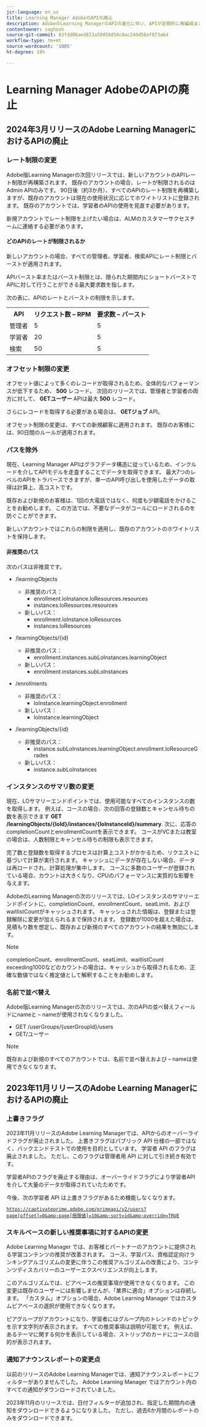 ```yaml
---
jcr-language: en_us
title: Learning Manager AdobeのAPIの廃止
description: AdobeのLearning ManagerのAPIの進化に伴い、APIが定期的に再編成またはアップグレードされます。 APIが進化すると、古いAPIは廃止され、最終的に削除されます。 このページでは、非推奨のAPIバージョンから新しく安定したバージョンに移行する際に知っておく必要がある情報を記載しています。
contentowner: saghosh
source-git-commit: 83fdd06aed823a50458d50c8ac240d56af873a6d
workflow-type: tm+mt
source-wordcount: '1005'
ht-degree: 19%

---
```



# Learning Manager AdobeのAPIの廃止

## 2024年3月リリースのAdobe Learning ManagerにおけるAPIの廃止

### レート制限の変更

Adobe版Learning Managerの次回リリースでは、新しいアカウントのAPIレート制限が再構築されます。 既存のアカウントの場合、レートが制限されるのはAdmin APIのみです。 90日後（約3か月）、すべてのAPIのレート制限を再構築しますが、既存のアカウントは現在の使用状況に応じてホワイトリストに登録されます。 既存のアカウントでは、学習者のAPIの使用を見直す必要があります。

新規アカウントでレート制限を上げたい場合は、ALMのカスタマーサクセスチームに連絡する必要があります。

#### どのAPIのレートが制限されるか

新しいアカウントの場合、すべての管理者、学習者、検索APIにレート制限とバーストが適用されます。

APIバースト率またはバースト制限とは、限られた期間内にショートバーストでAPIに対して行うことができる最大要求数を指します。

次の表に、APIのレートとバーストの制限を示します。

<table>
    <tr>
        <th>API</th>
        <th>リクエスト数 – RPM</th>
        <th>要求数 – バースト</th>
    </tr>
    <tr>
        <td>管理者</td>
        <td>5</td>
        <td>5</td>
    </tr>
    <tr>
        <td>学習者</td>
        <td>20</td>
        <td>5</td>
    </tr>
    <tr>
        <td>検索</td>
        <td>50</td>
        <td>5</td>
    </tr>
</table>

### オフセット制限の変更

オフセット値によって多くのレコードが取得されるため、全体的なパフォーマンスが低下するため、 **500** レコード。 次回のリリースでは、管理者と学習者の両方に対して、 **GETユーザー** APIは最大 **500** レコード。

さらにレコードを取得する必要がある場合は、 **GETジョブ** API。

オフセット制限の変更は、すべての新規顧客に適用されます。 既存のお客様には、90日間のルールが適用されます。

### パスを除外

現在、Learning Manager APIはグラフデータ構造に従っているため、インクルードを介してAPIモデルを走査することでデータを取得できます。 最大7つのレベルのAPIをトラバースできますが、単一のAPI呼び出しを使用したデータの取得は計算上、高コストです。

既存および新規のお客様は、1回の大電話ではなく、何度も少額電話をかけることをお勧めします。 この方法では、不要なデータがコールにロードされるのを防ぐことができます。

新しいアカウントではこれらの制限を適用し、既存のアカウントのホワイトリストを保持します。

#### 非推奨のパス

次のパスは非推奨です。

* /learningObjects
   * 非推奨のパス：
      * enrollment.loInstance.loResources.resources
      * instances.loResources.resources
   * 新しいパス：
      * enrollment.loInstance.loResources
      * instances.loResources

* /learningObjects/{id}
   * 非推奨のパス：
      * enrollment.instances.subLoInstances.learningObject
   * 新しいパス：
      * enrollment.instances.subLoInstances

* /enrollments
   * 非推奨のパス：
      * loInstance.learningObject.enrollment
   * 新しいパス：
      * loInstance.learningObject

* /learningObjects/{id}
   * 非推奨のパス：
      * instance.subLoInstances.learningObject.enrollment.loResourceGrades
   * 新しいパス：
      * instance.subLoInstances

### インスタンスのサマリ数の変更

現在、LOサマリーエンドポイントでは、使用可能なすべてのインスタンスの数を取得します。 例えば、コースの場合、次の回答の登録数とキャンセル待ちの数を表示できます **GET /learningObjects/{loId}/instances/{loInstanceId}/summary**. 次に、応答のcompletionCountとenrollmentCountを表示できます。 コースがVCまたは教室の場合は、人数制限とキャンセル待ちの制限も表示できます。

完了数と登録数を取得するプロセスは計算上コストがかかるため、リクエストに基づいて計算が実行されます。 キャッシュにデータが存在しない場合、データは再ロードされ、計算処理が集中します。 コースに多数のユーザーが登録されている場合、カウントは大きくなり、CPUのパフォーマンスに実質的な影響を与えます。

AdobeのLearning Managerの次のリリースでは、LOインスタンスのサマリーエンドポイントに、completionCount、enrollmentCount、seatLimit、およびwaitlistCountがキャッシュされます。 キャッシュされた情報は、登録または登録解除に変更が加えられるまで保持されます。 登録数が1000を超えた場合は、見積もり数を想定し、既存および新規のすべてのアカウントの結果を無効にします。

>[!NOTE]
>
>completionCount、enrollmentCount、seatLimit、waitlistCount exceeding1000などのカウントの場合は、キャッシュから取得されるため、正確な数値ではなく推定値として解釈することをお勧めします。

### 名前で並べ替え

Adobe版Learning Managerの次のリリースでは、次のAPIの並べ替えフィールドにnameと – nameが使用されなくなりました。

* GET /userGroups/{userGroupId}/users
* GET/ユーザー

>[!NOTE]
>
>既存および新規のすべてのアカウントでは、名前で並べ替えおよび – nameは使用できなくなります。


## 2023年11月リリースのAdobe Learning ManagerにおけるAPIの廃止

### 上書きフラグ

2023年11月リリースのAdobe Learning Managerでは、APIからのオーバーライドフラグが廃止されました。 上書きフラグはパブリック API 仕様の一部ではなく、バックエンドテストでの使用を目的としています。 学習者 API のフラグは廃止されました。 ただし、このフラグは管理者用 API に対して引き続き有効です。

学習者APIのフラグを廃止する理由は、オーバーライドフラグにより学習者APIを介して大量のデータが取得されていたためです。

今後、次の学習者 API は上書きフラグがあるため機能しなくなります。

<code>https://captivateprime.adobe.com/primeapi/v2/users?page[offset]=0&amp;page[極限値]=10&amp;sort=id&amp;override=TRUE</code>

### スキルベースの新しい推奨事項に対するAPIの変更

Adobe Learning Manager では、お客様とパートナーのアカウントに提供される学習コンテンツの推奨が改善されます。 コース、学習パス、資格認定向けランキングアルゴリズムの変更に伴うこの推奨アルゴリズムの改善により、コンテンツディスカバリーのユーザーエクスペリエンスが向上します。

このアルゴリズムでは、ピアベースの推奨事項が使用できなくなります。 この変更は既存のユーザーには影響しませんが、「業界に適合」オプションは存続します。 「カスタム」オプションの場合、Adobe Learning Manager ではカスタムピアベースの選択が使用できなくなります。

ピアグループがアカウントになり、学習者にはグループ内のトレンドのトピックを示す文字列が表示されます。 すべての推奨事項は説明が可能です。 例えば、あるテーマに関する何かを表示している場合、ストリップのカードにコースの目的が表示されます。

### 通知アナウンスレポートの変更点

以前のリリースのAdobe Learning Managerでは、通知アナウンスレポートにフィルターがありませんでした。 Adobe Learning Manager ではアカウント内のすべての通知がダウンロードされていました。

2023年11月のリリースでは、日付フィルターが追加され、指定した期間内の通知をダウンロードできるようになりました。  ただし、過去6か月間のレポートのみをダウンロードできます。